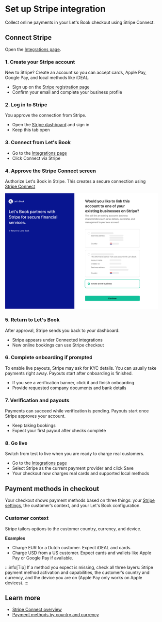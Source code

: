 # Set up Stripe integration

Collect online payments in your Let's Book checkout using Stripe Connect.

## Connect Stripe

Open the [Integrations page](https://dashboard.letsbook.app/integrations).

### 1. Create your Stripe account

New to Stripe? Create an account so you can accept cards, Apple Pay, Google Pay, and local methods like iDEAL.

- Sign up on the [Stripe registration page](https://dashboard.stripe.com/register)
- Confirm your email and complete your business profile

### 2. Log in to Stripe

You approve the connection from Stripe.

- Open the [Stripe dashboard](https://dashboard.stripe.com) and sign in
- Keep this tab open

### 3. Connect from Let's Book

- Go to the [Integrations page](https://dashboard.letsbook.app/integrations)
- Click Connect via Stripe

### 4. Approve the Stripe Connect screen

Authorize Let's Book in Stripe. This creates a secure connection using [Stripe Connect](https://docs.stripe.com/connect)

![Screenshot of connect screen](graphics/stripe-connect.png)

### 5. Return to Let's Book

After approval, Stripe sends you back to your dashboard.

- Stripe appears under Connected integrations
- New online bookings can use Stripe checkout

### 6. Complete onboarding if prompted

To enable live payouts, Stripe may ask for KYC details. You can usually take payments right away. Payouts start after onboarding is finished.

- If you see a verification banner, click it and finish onboarding
- Provide requested company documents and bank details

### 7. Verification and payouts

Payments can succeed while verification is pending. Payouts start once Stripe approves your account.

- Keep taking bookings
- Expect your first payout after checks complete

### 8. Go live

Switch from test to live when you are ready to charge real customers.

- Go to the [Integrations page](https://dashboard.letsbook.app/integrations)
- Select Stripe as the current payment provider and click Save
- Your checkout now charges real cards and supported local methods

## Payment methods in checkout

Your checkout shows payment methods based on three things: your [Stripe settings](https://dashboard.stripe.com/settings/payment_methods), the customer’s context, and your Let's Book configuration.

### Customer context

Stripe tailors options to the customer country, currency, and device.

**Examples**

- Charge EUR for a Dutch customer. Expect iDEAL and cards.
- Charge USD from a US customer. Expect cards and wallets like Apple Pay or Google Pay if available.

:::info[Tip]
If a method you expect is missing, check all three layers: Stripe payment method activation and capabilities, the customer’s country and currency, and the device you are on (Apple Pay only works on Apple devices).
:::

## Learn more

- [Stripe Connect overview](https://docs.stripe.com/connect)
- [Payment methods by country and currency](https://docs.stripe.com/connect/payment-methods)
